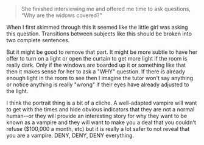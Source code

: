 > She finished interviewing me and offered me time to ask questions, “Why are the widows covered?”

When I first skimmed through this It seemed like the little girl was asking this question. Transitions between subjects like this should be broken into two complete sentences.

But it might be good to remove that part. It might be more subtle to have her offer to turn on a light or open the curtain to get more light if the room is really dark. Only if the windows are boarded up it or something like that then it makes sense for her to ask a "WHY" question. If there is already enough light in the room to see then I imagine the tutor won't say anything or notice anything is really "wrong" if their eyes have already adjusted to the light.

I think the portrait thing is a bit of a cliche. A well-adapted vampire will want to get with the times and hide obvious indicators that they are not a normal human--or they will provide an interesting story for why they want to be known as a vampire and they will want to make you a deal that you couldn't refuse ($100,000 a month, etc) but it is really a lot safer to not reveal that you are a vampire. DENY, DENY, DENY everything.
